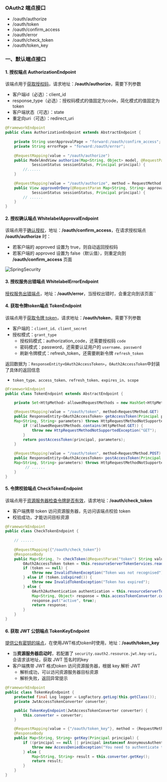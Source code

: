 ### OAuth2 端点接口
* /oauth/authorize
* /oauth/token
* /oauth/confirm_access
* /oauth/error
* /oauth/check_token
* /oauth/token_key

### 一、默认端点接口 
#### 1. 授权端点 AuthorizationEndpoint
该端点用于<u>获取授权码</u>，请求地址：**/oauth/authorize**，需要下列参数
* 客户端id（必选）：client_id
* response_type（必选）：授权码模式的值固定为code，简化模式的值固定为token
* 客户端状态（可选）：state
* 重定向uri（可选）：redirect_uri

```java
@FrameworkEndpoint
public class AuthorizationEndpoint extends AbstractEndpoint {
	
	private String userApprovalPage = "forward:/oauth/confirm_access";
	private String errorPage = "forward:/oauth/error";
	
	@RequestMapping(value = "/oauth/authorize")
	public ModelAndView authorize(Map<String, Object> model, @RequestParam Map<String, String> parameters,
			SessionStatus sessionStatus, Principal principal) {
	    //......
	}
	
	@RequestMapping(value = "/oauth/authorize", method = RequestMethod.POST, params = OAuth2Utils.USER_OAUTH_APPROVAL)
	public View approveOrDeny(@RequestParam Map<String, String> approvalParameters, Map<String, ?> model,
			SessionStatus sessionStatus, Principal principal) {
        // ......
	}
}
```



#### 2. 授权确认端点 WhitelabelApprovalEndpoint
该端点用于<u>确认授权</u>，地址：**/oauth/confirm_access**，在请求授权端点 **/oauth/authorize** 时：
* 若客户端的 approved 设置为 true，则自动返回授权码
* 若客户端的 approved 设置为 false（默认值），则重定向到 **/oauth/confirm_access** 页面

![SpringSecurity](https://fgq233.github.io/imgs/java/oauth2_5.png)



#### 3. 授权服务出错端点 WhitelabelErrorEndpoint
<u>授权服务出错端点</u>，地址：**/oauth/error**，当授权出错时，会重定向到该页面``



#### 4. 获取令牌token端点 TokenEndpoint
该端点用于<u>获取令牌 token</u>，请求地址：**/oauth/token**，需要下列参数
* 客户端的：`client_id、client_secret`
* 授权模式：`grant_type`
  * 授权码模式：authorization_code，还需要授权码 `code` 
  * 密码模式：password，还需要认证用户的 `username、password `
  * 刷新令牌模式：refresh_token，还需要刷新令牌 `refresh_token`

返回数据为：`ResponseEntity<OAuth2AccessToken>`，`OAuth2AccessToken`中封装了具体的返回信息
* `token_type、access_token、refresh_token、expires_in、scope`

```java
@FrameworkEndpoint
public class TokenEndpoint extends AbstractEndpoint {

    private Set<HttpMethod> allowedRequestMethods = new HashSet<HttpMethod>(Arrays.asList(HttpMethod.POST));
    
	@RequestMapping(value = "/oauth/token", method=RequestMethod.GET)
	public ResponseEntity<OAuth2AccessToken> getAccessToken(Principal principal, @RequestParam
	Map<String, String> parameters) throws HttpRequestMethodNotSupportedException {
		if (!allowedRequestMethods.contains(HttpMethod.GET)) {
			throw new HttpRequestMethodNotSupportedException("GET");
		}
		return postAccessToken(principal, parameters);
	}
	
	@RequestMapping(value = "/oauth/token", method=RequestMethod.POST)
	public ResponseEntity<OAuth2AccessToken> postAccessToken(Principal principal, @RequestParam
	Map<String, String> parameters) throws HttpRequestMethodNotSupportedException {
		 // ......
	}
}
```


#### 5. 令牌校验端点 CheckTokenEndpoint
该端点用于<u>资源服务器检查令牌是否有效</u>，请求地址：**/oauth/check_token**
* 客户端携带 token 访问资源服务器，先访问该端点校验 token
* 校验成功，才能访问目标资源

```java
@FrameworkEndpoint
public class CheckTokenEndpoint {
    
    // ......
  
    @RequestMapping({"/oauth/check_token"})
    @ResponseBody
    public Map<String, ?> checkToken(@RequestParam("token") String value) {
        OAuth2AccessToken token = this.resourceServerTokenServices.readAccessToken(value);
        if (token == null) {
            throw new InvalidTokenException("Token was not recognised");
        } else if (token.isExpired()) {
            throw new InvalidTokenException("Token has expired");
        } else {
            OAuth2Authentication authentication = this.resourceServerTokenServices.loadAuthentication(token.getValue());
            Map<String, Object> response = this.accessTokenConverter.convertAccessToken(token, authentication);
            response.put("active", true);
            return response;
        }
    }
}
```

#### 6. 获取 JWT 公钥端点  TokenKeyEndpoint
<u>提供公有密钥的端点</u>，在使用JWT格式token时使用，地址：**/oauth/token_key**
* 当**资源服务器启动时**，若配置了 `security.oauth2.resource.jwt.key-uri`，会请求该地址，获取 JWT 签名时的key
* 客户端携带 JWT 格式token 访问资源服务器，根据 key 解析 JWT
  * 解析成功，可以访问资源服务器目标资源
  * 解析失败，返回异常提示

```java
@FrameworkEndpoint
public class TokenKeyEndpoint {
    protected final Log logger = LogFactory.getLog(this.getClass());
    private JwtAccessTokenConverter converter;

    public TokenKeyEndpoint(JwtAccessTokenConverter converter) {
        this.converter = converter;
    }

    @RequestMapping(value = {"/oauth/token_key"}, method = {RequestMethod.GET})
    @ResponseBody
    public Map<String, String> getKey(Principal principal) {
        if ((principal == null || principal instanceof AnonymousAuthenticationToken) && !this.converter.isPublic()) {
            throw new AccessDeniedException("You need to authenticate to see a shared key");
        } else {
            Map<String, String> result = this.converter.getKey();
            return result;
        }
    }
}
```
